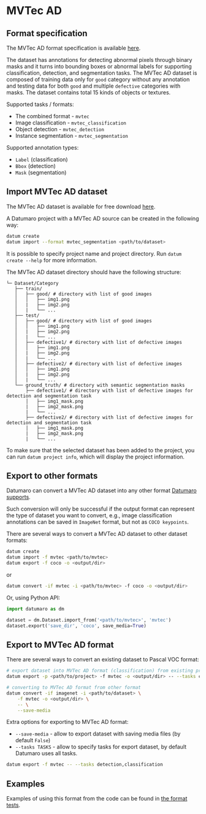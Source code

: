# MVTec AD

## Format specification

The MVTec AD format specification is available
[here](https://link.springer.com/content/pdf/10.1007/s11263-020-01400-4.pdf).

The dataset has annotations for detecting abnormal pixels through binary masks
and it turns into bounding boxes or abnormal labels for supporting classification,
detection, and segmentation tasks. The MVTec AD dataset is composed of training data only
for `good` category without any annotation and testing data for both `good` and multiple
`defective` categories with masks. The dataset contains total 15 kinds of objects or textures.

Supported tasks / formats:
- The combined format - `mvtec`
- Image classification - `mvtec_classification`
- Object detection - `mvtec_detection`
- Instance segmentation - `mvtec_segmentation`

Supported annotation types:
- `Label` (classification)
- `Bbox` (detection)
- `Mask` (segmentation)

## Import MVTec AD dataset

The MVTec AD dataset is available for free download
[here](https://www.mvtec.com/company/research/datasets/mvtec-ad).

A Datumaro project with a MVTec AD source can be created in the following way:

``` bash
datum create
datum import --format mvtec_segmentation <path/to/dataset>
```

It is possible to specify project name and project directory. Run
`datum create --help` for more information.

The MVTec AD dataset directory should have the following structure:

<!--lint disable fenced-code-flag-->
```
└─ Dataset/Category
   ├── train/
   │   ├── good/ # directory with list of good images
   │   │   ├── img1.png
   │   |   ├── img2.png
   │   |   └── ...
   ├── test/
   │   ├── good/ # directory with list of good images
   │   │   ├── img1.png
   │   |   ├── img2.png
   │   |   └── ...
   │   ├── defective1/ # directory with list of defective images
   │   │   ├── img1.png
   │   |   ├── img2.png
   │   |   └── ...
   │   ├── defective2/ # directory with list of defective images
   │   │   ├── img1.png
   │   |   ├── img2.png
   │   |   └── ...
   └── ground_truth/ # directory with semantic segmentation masks
       ├── defective1/ # directory with list of defective images for detection and segmentation task
       │   ├── img1_mask.png
       |   ├── img2_mask.png
       |   └── ...
       ├── defective2/ # directory with list of defective images for detection and segmentation task
       │   ├── img1_mask.png
       |   ├── img2_mask.png
       |   └── ...
```

To make sure that the selected dataset has been added to the project, you
can run `datum project info`, which will display the project information.

## Export to other formats

Datumaro can convert a MVTec AD dataset into any other format
[Datumaro supports](/docs/data-formats/supported_formats).

Such conversion will only be successful if the output
format can represent the type of dataset you want to convert,
e.g., image classification annotations can be
saved in `ImageNet` format, but not as `COCO keypoints`.

There are several ways to convert a MVTec AD dataset to other dataset formats:

``` bash
datum create
datum import -f mvtec <path/to/mvtec>
datum export -f coco -o <output/dir>
```
or
``` bash
datum convert -if mvtec -i <path/to/mvtec> -f coco -o <output/dir>
```

Or, using Python API:

```python
import datumaro as dm

dataset = dm.Dataset.import_from('<path/to/mvtec>', 'mvtec')
dataset.export('save_dir', 'coco', save_media=True)
```

## Export to MVTec AD format

There are several ways to convert an existing dataset to Pascal VOC format:

``` bash
# export dataset into MVTec AD format (classification) from existing project
datum export -p <path/to/project> -f mvtec -o <output/dir> -- --tasks classification
```
``` bash
# converting to MVTec AD format from other format
datum convert -if imagenet -i <path/to/dataset> \
    -f mvtec -o <output/dir> \
    -- \
    --save-media
```

Extra options for exporting to MVTec AD format:
- `--save-media` - allow to export dataset with saving media files
  (by default `False`)
- `--tasks TASKS` - allow to specify tasks for export dataset,
  by default Datumaro uses all tasks.

```bash
datum export -f mvtec -- --tasks detection,classification
```

## Examples

Examples of using this format from the code can be found in
[the format tests](https://github.com/openvinotoolkit/datumaro/blob/develop/tests/unit/test_mvtec_format.py).
